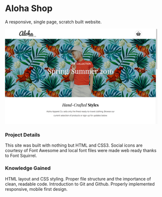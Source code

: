 # Aloha Shop
A responsive, single page, scratch built website.

![aloha screenshot](https://github.com/MisterPeddler/Aloha-Apparel/blob/master/aloha_screenshot.png)

### Project Details
This site was built with nothing but HTML and CSS3.  Social icons are courtesy of Font Awesome and local font files were made web ready thanks to Font Squirrel.

### Knowledge Gained
HTML layout and CSS styling.  Proper file structure and the importance of clean, readable code.  Introduction to Git and Github.  Properly implemented responsive, mobile first design.

